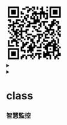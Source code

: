 <img src="QR code 智慧監控.png" width="150" Height="150" />

<details>
  test
<summary>

<details>
  youtube
<summary>

# class
### 智慧監控


